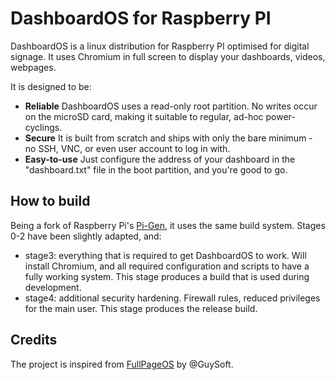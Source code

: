 # DashboardOS for Raspberry PI

DashboardOS is a linux distribution for Raspberry PI optimised for digital signage. It uses Chromium in full screen to display your dashboards, videos, webpages. 

It is designed to be:

 * **Reliable** DashboardOS uses a read-only root partition. No writes occur on the microSD card, making it suitable to regular, ad-hoc power-cyclings.
 * **Secure** It is built from scratch and ships with only the bare minimum - no SSH, VNC, or even user account to log in with.
 * **Easy-to-use** Just configure the address of your dashboard in the "dashboard.txt" file in the boot partition, and you're good to go.

## How to build

Being a fork of Raspberry Pi's [Pi-Gen](https://github.com/RPi-Distro/pi-gen), it uses the same build system. Stages 0-2 have been slightly adapted, and:

 * stage3: everything that is required to get DashboardOS to work. Will install Chromium, and all required configuration and scripts to have a fully working system. This stage produces a build that is used during development.
 * stage4: additional security hardening. Firewall rules, reduced privileges for the main user. This stage produces the release build.

## Credits

The project is inspired from [FullPageOS]([ttps://github.com/guysoft/FullPageOS) by @GuySoft.
